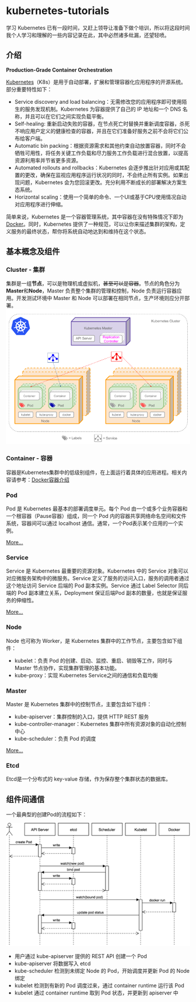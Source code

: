 # kubernetes-tutorials
学习 Kubernetes 已有一段时间，又赶上领导让准备下做个培训，所以将这段时间我个人学习和理解的一些内容记录在此，其中必然诸多纰漏，还望轻喷。

## 介绍
**Production-Grade Container Orchestration**

[Kubernetes](https://kubernetes.io/)（K8s）是用于自动部署，扩展和管理容器化应用程序的开源系统。部分重要特性如下：

* Service discovery and load balancing：无需修改您的应用程序即可使用陌生的服务发现机制。Kubernetes 为容器提供了自己的 IP 地址和一个 DNS 名称，并且可以在它们之间实现负载平衡。
* Self-healing: 重新启动失败的容器，在节点死亡时替换并重新调度容器，杀死不响应用户定义的健康检查的容器，并且在它们准备好服务之前不会将它们公布给客户端。
* Automatic bin packing：根据资源需求和其他约束自动放置容器，同时不会牺牲可用性，将任务关键工作负载和尽力服务工作负载进行混合放置，以提高资源利用率并节省更多资源。
* Automated rollouts and rollbacks：Kubernetes 会逐步推出针对应用或其配置的更改，确保在监视应用程序运行状况的同时，不会终止所有实例。如果出现问题，Kubernetes 会为您回滚更改。充分利用不断成长的部署解决方案生态系统。
* Horizontal scaling：使用一个简单的命令、一个UI或基于CPU使用情况自动对应用程序进行伸缩。

简单来说，Kubernetes 是一个容器管理系统，其中容器在没有特殊情况下即为[Docker](https://www.docker.com/)。同时，Kubernetes 提供了一种规范，可以让你来描述集群的架构，定义服务的最终状态，帮你将系统自动地达到和维持在这个状态。

## 基本概念及组件
### Cluster - 集群
集群是一组**节点**，可以是物理机或虚拟机，<del>甚至可以是容器</del>。节点的角色分为**Master**和**Node**，Master 负责整个集群的管理和控制，Node 负责运行容器应用。开发测试环境中 Master 和 Node 可以部署在相同节点，生产环境则应分开部署。
![kubernetes-cluster](./pictures/kubernetes-cluster.png)

### Container - 容器
容器是Kubernetes集群中的低级别组件，在上面运行着具体的应用进程。相关内容请参考：[Docker容器介绍](./components/docker.md)

### Pod
Pod 是 Kubernetes 最基本的部署调度单元。每个 Pod 由一个或多个业务容器和一个根容器（Pause容器）组成，同一个 Pod 内的容器共享网络命名空间和文件系统，容器间可以通过 localhost 通信。通常，一个Pod表示某个应用的一个实例。

[More...](./components/pod.md)

### Service
Service 是 Kubernetes 最重要的资源对象。Kubernetes 中的 Service 对象可以对应微服务架构中的微服务。Service 定义了服务的访问入口，服务的调用者通过这个地址访问 Service 后端的 Pod 副本实例。Service 通过 Label Selector 同后端的 Pod 副本建立关系，Deployment 保证后端Pod 副本的数量，也就是保证服务的伸缩性。

[More...](/.components/service.md)

### Node
Node 也可称为 Worker，是 Kubernetes 集群中的工作节点，主要包含如下组件：

* kubelet：负责 Pod 的创建、启动、监控、重启、销毁等工作，同时与 Master 节点协作，实现集群管理的基本功能。
* kube-proxy：实现 Kubernetes Service之间的通信和负载均衡

### Master
Master 是 Kubernetes 集群中的控制节点，主要包含如下组件：

* kube-apiserver：集群控制的入口，提供 HTTP REST 服务
* kube-controller-manager：Kubernetes 集群中所有资源对象的自动化控制中心
* kube-scheduler：负责 Pod 的调度

[More...](./components/node.md)

### Etcd
Etcd是一个分布式的 key-value 存储，作为保存整个集群状态的数据库。

## 组件间通信
一个最典型的创建Pod的流程如下：

![k8s-pod-process](./pictures/k8s-pod-process.png)

* 用户通过 kube-apiserver 提供的 REST API 创建一个 Pod
* kube-apiserver 将数据写入 etcd
* kube-scheduler 检测到未绑定 Node 的 Pod，开始调度并更新 Pod 的 Node 绑定
* kubelet 检测到有新的 Pod 调度过来，通过 container runtime 运行该 Pod
* kubelet 通过 container runtime 取到 Pod 状态，并更新到 apiserver 中

















